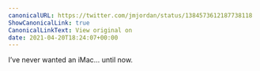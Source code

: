 ```yaml
---
canonicalURL: https://twitter.com/jmjordan/status/1384573612187738118
ShowCanonicalLink: true
CanonicalLinkText: View original on
date: 2021-04-20T18:24:07+00:00
---
```

I’ve never wanted an iMac… until now.